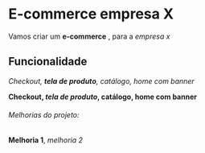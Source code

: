 # E-commerce empresa X

Vamos criar um **e-commerce** , para a *empresa x*

## Funcionalidade

_Checkout, **tela de produto**, catálogo, home com banner_

**Checkout, _tela de produto_, catálogo, home com banner**

###### Melhorias do projeto:

__Melhoria 1__, _melhoria 2_

